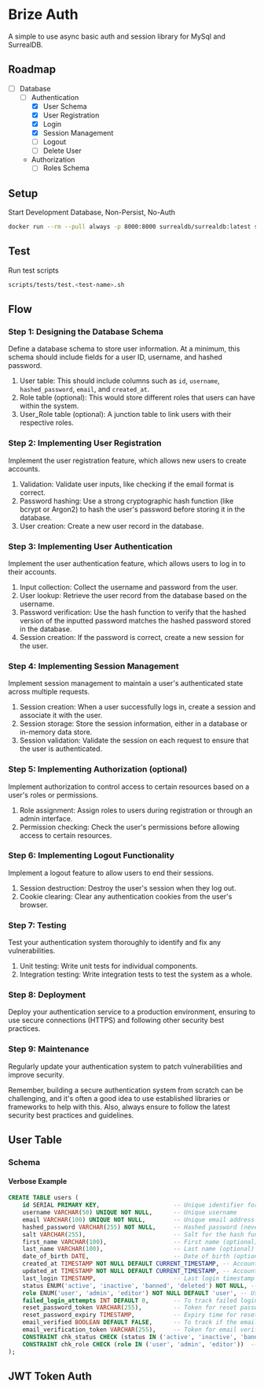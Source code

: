 # Brize Auth

A simple to use async basic auth and session library for MySql and SurrealDB.

## Roadmap

- [ ] Database
  - [ ] Authentication
    - [x] User Schema
    - [x] User Registration
    - [x] Login
    - [x] Session Management
    - [ ] Logout
    - [ ] Delete User
  - Authorization
    - [ ] Roles Schema

## Setup

Start Development Database, Non-Persist, No-Auth

```bash
docker run --rm --pull always -p 8000:8000 surrealdb/surrealdb:latest start
```

## Test

Run test scripts

```bash
scripts/tests/test.<test-name>.sh
```

## Flow

### Step 1: Designing the Database Schema

Define a database schema to store user information. At a minimum, this schema should include fields for a user ID, username, and hashed password.

1. User table: This should include columns such as `id`, `username`, `hashed_password`, `email`, and `created_at`.
2. Role table (optional): This would store different roles that users can have within the system.
3. User_Role table (optional): A junction table to link users with their respective roles.

### Step 2: Implementing User Registration

Implement the user registration feature, which allows new users to create accounts.

1. Validation: Validate user inputs, like checking if the email format is correct.
2. Password hashing: Use a strong cryptographic hash function (like bcrypt or Argon2) to hash the user's password before storing it in the database.
3. User creation: Create a new user record in the database.

### Step 3: Implementing User Authentication

Implement the user authentication feature, which allows users to log in to their accounts.

1. Input collection: Collect the username and password from the user.
2. User lookup: Retrieve the user record from the database based on the username.
3. Password verification: Use the hash function to verify that the hashed version of the inputted password matches the hashed password stored in the database.
4. Session creation: If the password is correct, create a new session for the user.

### Step 4: Implementing Session Management

Implement session management to maintain a user's authenticated state across multiple requests.

1. Session creation: When a user successfully logs in, create a session and associate it with the user.
2. Session storage: Store the session information, either in a database or in-memory data store.
3. Session validation: Validate the session on each request to ensure that the user is authenticated.

### Step 5: Implementing Authorization (optional)

Implement authorization to control access to certain resources based on a user's roles or permissions.

1. Role assignment: Assign roles to users during registration or through an admin interface.
2. Permission checking: Check the user's permissions before allowing access to certain resources.

### Step 6: Implementing Logout Functionality

Implement a logout feature to allow users to end their sessions.

1. Session destruction: Destroy the user's session when they log out.
2. Cookie clearing: Clear any authentication cookies from the user's browser.

### Step 7: Testing

Test your authentication system thoroughly to identify and fix any vulnerabilities.

1. Unit testing: Write unit tests for individual components.
2. Integration testing: Write integration tests to test the system as a whole.

### Step 8: Deployment

Deploy your authentication service to a production environment, ensuring to use secure connections (HTTPS) and following other security best practices.

### Step 9: Maintenance

Regularly update your authentication system to patch vulnerabilities and improve security.

Remember, building a secure authentication system from scratch can be challenging, and it's often a good idea to use established libraries or frameworks to help with this. Also, always ensure to follow the latest security best practices and guidelines.

## User Table

### Schema

#### Verbose Example

```sql
CREATE TABLE users (
    id SERIAL PRIMARY KEY,                     -- Unique identifier for each user
    username VARCHAR(50) UNIQUE NOT NULL,      -- Unique username
    email VARCHAR(100) UNIQUE NOT NULL,        -- Unique email address
    hashed_password VARCHAR(255) NOT NULL,     -- Hashed password (never store plain text passwords)
    salt VARCHAR(255),                         -- Salt for the hash function (if not included in the hashed password)
    first_name VARCHAR(100),                   -- First name (optional)
    last_name VARCHAR(100),                    -- Last name (optional)
    date_of_birth DATE,                        -- Date of birth (optional, consider privacy implications)
    created_at TIMESTAMP NOT NULL DEFAULT CURRENT_TIMESTAMP, -- Account creation timestamp
    updated_at TIMESTAMP NOT NULL DEFAULT CURRENT_TIMESTAMP, -- Account update timestamp
    last_login TIMESTAMP,                      -- Last login timestamp (optional)
    status ENUM('active', 'inactive', 'banned', 'deleted') NOT NULL, -- Account status
    role ENUM('user', 'admin', 'editor') NOT NULL DEFAULT 'user', -- User role (for permission levels)
    failed_login_attempts INT DEFAULT 0,       -- To track failed login attempts (for security features)
    reset_password_token VARCHAR(255),         -- Token for reset password functionality (optional)
    reset_password_expiry TIMESTAMP,           -- Expiry time for reset password token (optional)
    email_verified BOOLEAN DEFAULT FALSE,      -- To track if the email address is verified (optional)
    email_verification_token VARCHAR(255),     -- Token for email verification (optional)
    CONSTRAINT chk_status CHECK (status IN ('active', 'inactive', 'banned', 'deleted')), -- Check constraint for status
    CONSTRAINT chk_role CHECK (role IN ('user', 'admin', 'editor'))  -- Check constraint for role
);
```

## JWT Token Auth
